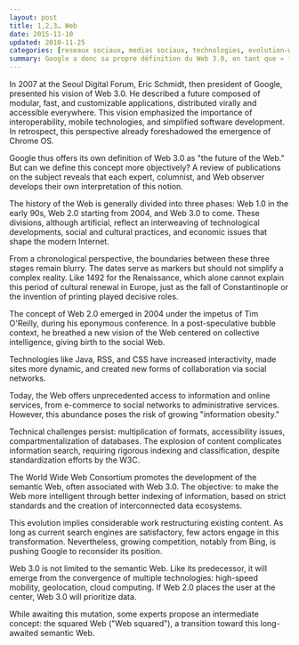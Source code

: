 ```yaml
---
layout: post
title: 1,2,3… Web
date: 2015-11-10
updated: 2010-11-25
categories: [reseaux sociaux, medias sociaux, technologies, evolution-web]
summary: Google a donc sa propre définition du Web 3.0, en tant que « futur du Web ».
---
```


In 2007 at the Seoul Digital Forum, Eric Schmidt, then president of Google, presented his vision of Web 3.0. He described a future composed of modular, fast, and customizable applications, distributed virally and accessible everywhere. This vision emphasized the importance of interoperability, mobile technologies, and simplified software development. In retrospect, this perspective already foreshadowed the emergence of Chrome OS.

Google thus offers its own definition of Web 3.0 as "the future of the Web." But can we define this concept more objectively? A review of publications on the subject reveals that each expert, columnist, and Web observer develops their own interpretation of this notion.

The history of the Web is generally divided into three phases: Web 1.0 in the early 90s, Web 2.0 starting from 2004, and Web 3.0 to come. These divisions, although artificial, reflect an interweaving of technological developments, social and cultural practices, and economic issues that shape the modern Internet.

From a chronological perspective, the boundaries between these three stages remain blurry. The dates serve as markers but should not simplify a complex reality. Like 1492 for the Renaissance, which alone cannot explain this period of cultural renewal in Europe, just as the fall of Constantinople or the invention of printing played decisive roles.

The concept of Web 2.0 emerged in 2004 under the impetus of Tim O'Reilly, during his eponymous conference. In a post-speculative bubble context, he breathed a new vision of the Web centered on collective intelligence, giving birth to the social Web.

Technologies like Java, RSS, and CSS have increased interactivity, made sites more dynamic, and created new forms of collaboration via social networks.

Today, the Web offers unprecedented access to information and online services, from e-commerce to social networks to administrative services. However, this abundance poses the risk of growing "information obesity."

Technical challenges persist: multiplication of formats, accessibility issues, compartmentalization of databases. The explosion of content complicates information search, requiring rigorous indexing and classification, despite standardization efforts by the W3C.

The World Wide Web Consortium promotes the development of the semantic Web, often associated with Web 3.0. The objective: to make the Web more intelligent through better indexing of information, based on strict standards and the creation of interconnected data ecosystems.

This evolution implies considerable work restructuring existing content. As long as current search engines are satisfactory, few actors engage in this transformation. Nevertheless, growing competition, notably from Bing, is pushing Google to reconsider its position.

Web 3.0 is not limited to the semantic Web. Like its predecessor, it will emerge from the convergence of multiple technologies: high-speed mobility, geolocation, cloud computing. If Web 2.0 places the user at the center, Web 3.0 will prioritize data.

While awaiting this mutation, some experts propose an intermediate concept: the squared Web ("Web squared"), a transition toward this long-awaited semantic Web.
